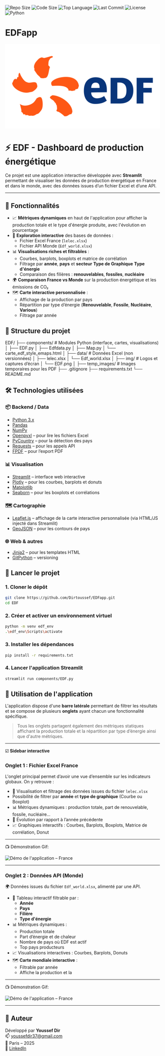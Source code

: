 
![Repo Size](https://img.shields.io/github/repo-size/Dirtoussef/EDFapp)
![Code Size](https://img.shields.io/github/languages/code-size/Dirtoussef/EDFapp)
![Top Language](https://img.shields.io/github/languages/top/Dirtoussef/EDFapp)
![Last Commit](https://img.shields.io/github/last-commit/Dirtoussef/EDFapp)
![License](https://img.shields.io/github/license/Dirtoussef/EDFapp)
![Python](https://img.shields.io/badge/made%20with-Python-3776AB?logo=python&logoColor=white)

# EDFapp

![Logo EDF](imges/EDF.png)
# ⚡ EDF - Dashboard de production énergétique

Ce projet est une application interactive développée avec **Streamlit** permettant de visualiser les données de production énergétique en France et dans le monde,  avec des données issues d’un fichier Excel et d’une API.

---

## 🧰 Fonctionnalités


- 📈 **Métriques dynamiques** en haut de l'application pour afficher la production totale et le type d'énergie produite, avec l'évolution en pourcentage
- 📂 **Exploration interactive** des bases de données :
  - Fichier Excel France (`lelec.xlsx`)
  - Fichier API Monde (`Edf_world.xlsx`)
- 📊 **Visualisations riches et filtrables** :
  - Courbes, barplots, boxplots et matrice de corrélation
  - Filtrage par **année**, **pays** et **secteur**  **Type de Graphique** **Type d'énergie** 
  - Comparaison des filières : **renouvelables**, **fossiles**, **nucléaire**
- 🌍 **Comparaison France vs Monde** sur la production énergétique et les émissions de CO₂
- 🗺️ **Carte interactive personnalisée** :
  - Affichage de la production par pays
  - Répartition par type d’énergie (**Renouvelable**, **Fossile**, **Nucléaire**, **Various**)
  - Filtrage par année 

## 📁 Structure du projet

EDF/ ├── components/ # Modules Python (interface, cartes, visualisations) │ ├── EDF.py │ ├── Edfdata.py │ ├── Map.py │ └── carte_edf_style_emaps.html │ ├── data/ # Données Excel (non versionnées) │ ├── lelec.xlsx │ └── Edf_world.xlsx │ ├── img/ # Logos et captures d’écran │ └── EDF.png │ ├── temp_images/ # Images temporaires pour les PDF ├── .gitignore ├── requirements.txt └── README.md


## 🛠️ Technologies utilisées

### 📦 Backend / Data

- [Python 3.x](https://www.python.org/)
- [Pandas](https://pandas.pydata.org/)
- [NumPy](https://numpy.org/)
- [Openpyxl](https://openpyxl.readthedocs.io/) – pour lire les fichiers Excel
- [PyCountry](https://pypi.org/project/pycountry/) – pour la détection des pays
- [Requests](https://docs.python-requests.org/) – pour les appels API
- [FPDF](https://pyfpdf.readthedocs.io/) – pour l’export PDF

### 📊 Visualisation

- [Streamlit](https://streamlit.io/) – interface web interactive
- [Plotly](https://plotly.com/python/) – pour les courbes, barplots et donuts
- [Matplotlib](https://matplotlib.org/)
- [Seaborn](https://seaborn.pydata.org/) – pour les boxplots et corrélations

### 🗺️ Cartographie

- [Leaflet.js](https://leafletjs.com/) – affichage de la carte interactive personnalisée (via HTML/JS injecté dans Streamlit)
- [GeoJSON](https://geojson.org/) – pour les contours de pays

### 🌐 Web & autres

- [Jinja2](https://jinja.palletsprojects.com/) – pour les templates HTML
- [GitPython](https://github.com/gitpython-developers/GitPython) – versioning






## 🚀 Lancer le projet

### 1. Cloner le dépôt

```bash
git clone https://github.com/Dirtoussef/EDFapp.git
cd EDF
```
### 2. Créer et activer un environnement virtuel

```bash
python -m venv edf_env
.\edf_env\Scripts\activate
```

###  3. Installer les dépendances

```bash
pip install -r requirements.txt
```


###  4. Lancer l'application Streamlit
```bash
streamlit run components/EDF.py
```


## 🧪 Utilisation de l'application

L'application dispose d'une **barre latérale** permettant de filtrer les résultats et se compose de plusieurs **onglets** ayant chacun une fonctionnalité spécifique.

> Tous les onglets partagent également des métriques statiques affichant la production totale et la répartition par type d’énergie ainsi que d'autre métriques.

---
☑️ **Sidebar interactive**  
### Onglet 1 : Fichier Excel France


L'onglet principal permet d’avoir une vue d’ensemble sur les indicateurs globaux. On y retrouve :

- 📄 Visualisation et filtrage des données issues du fichier `lelec.xlsx`
- Possibilité de filtrer par **année** et **type de graphique** (Courbe ou Boxplot)
- 📊 Métriques dynamiques : production totale, part de renouvelable, fossile, nucléaire…
- 🔁 Évolution par rapport à l’année précédente
- 📈 Graphiques interactifs : Courbes, Barplots, Boxplots, Matrice de corrélation, Donut

---
📺 Démonstration Gif:

![Démo de l'application – France](imges/demo1.gif)

---

### Onglet 2 : Données API (Monde)

🌍 Données issues du fichier `Edf_world.xlsx`, alimenté par une API.

- 📄 Tableau interactif filtrable par :
  - **Année**
  - **Pays**
  - **Filière**
  - **Type d'énergie**
- 📊 Métriques dynamiques :
  - Production totale
  - Part d’énergie et de chaleur
  - Nombre de pays où EDF est actif
  - Top pays producteurs
- 📈 Visualisations interactives : Courbes, Barplots, Donuts
- 🗺️ **Carte mondiale interactive** :
  - Filtrable par année
  - Affiche la production et la


---

📺 Démonstration Gif:

![Démo de l'application – France](imges/demo2.gif)

---




## 👤 Auteur

Développé par **Youssef Dir**  
📫 [youssefdir37@gmail.com](mailto:youssefdir37@gmail.com)  
📍 Paris – 2025  
🔗 [LinkedIn](https://www.linkedin.com/in/youssef-dir-798469160/) 


